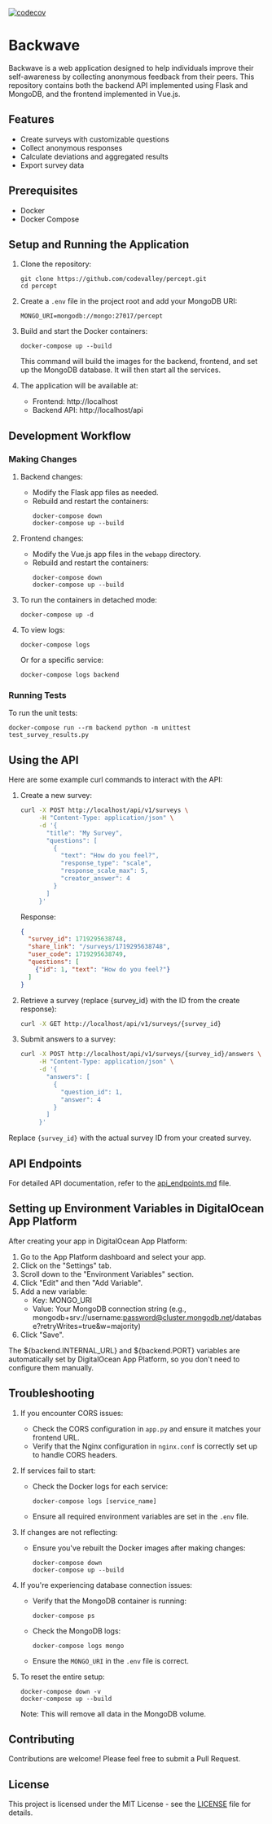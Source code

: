[![codecov](https://codecov.io/gh/codevalley/percept/branch/main/graph/badge.svg?token=YOUR_CODECOV_TOKEN)](https://codecov.io/gh/codevalley/percept)
# Backwave

Backwave is a web application designed to help individuals improve their self-awareness by collecting anonymous feedback from their peers. This repository contains both the backend API implemented using Flask and MongoDB, and the frontend implemented in Vue.js.

## Features

- Create surveys with customizable questions
- Collect anonymous responses
- Calculate deviations and aggregated results
- Export survey data

## Prerequisites

- Docker
- Docker Compose

## Setup and Running the Application

1. Clone the repository:
   ```
   git clone https://github.com/codevalley/percept.git
   cd percept
   ```

2. Create a `.env` file in the project root and add your MongoDB URI:
   ```
   MONGO_URI=mongodb://mongo:27017/percept
   ```

3. Build and start the Docker containers:
   ```
   docker-compose up --build
   ```

   This command will build the images for the backend, frontend, and set up the MongoDB database. It will then start all the services.

4. The application will be available at:
   - Frontend: http://localhost
   - Backend API: http://localhost/api

## Development Workflow

### Making Changes

1. Backend changes:
   - Modify the Flask app files as needed.
   - Rebuild and restart the containers:
     ```
     docker-compose down
     docker-compose up --build
     ```

2. Frontend changes:
   - Modify the Vue.js app files in the `webapp` directory.
   - Rebuild and restart the containers:
     ```
     docker-compose down
     docker-compose up --build
     ```

3. To run the containers in detached mode:
   ```
   docker-compose up -d
   ```

4. To view logs:
   ```
   docker-compose logs
   ```
   Or for a specific service:
   ```
   docker-compose logs backend
   ```

### Running Tests

To run the unit tests:

```
docker-compose run --rm backend python -m unittest test_survey_results.py
```

## Using the API

Here are some example curl commands to interact with the API:

1. Create a new survey:
   ```bash
   curl -X POST http://localhost/api/v1/surveys \
        -H "Content-Type: application/json" \
        -d '{
          "title": "My Survey",
          "questions": [
            {
              "text": "How do you feel?",
              "response_type": "scale",
              "response_scale_max": 5,
              "creator_answer": 4
            }
          ]
        }'
   ```
   Response:
   ```json
   {
     "survey_id": 1719295638748,
     "share_link": "/surveys/1719295638748",
     "user_code": 1719295638749,
     "questions": [
       {"id": 1, "text": "How do you feel?"}
     ]
   }
   ```

2. Retrieve a survey (replace {survey_id} with the ID from the create response):
   ```bash
   curl -X GET http://localhost/api/v1/surveys/{survey_id}
   ```

3. Submit answers to a survey:
   ```bash
   curl -X POST http://localhost/api/v1/surveys/{survey_id}/answers \
        -H "Content-Type: application/json" \
        -d '{
          "answers": [
            {
              "question_id": 1,
              "answer": 4
            }
          ]
        }'
   ```

Replace `{survey_id}` with the actual survey ID from your created survey.


## API Endpoints

For detailed API documentation, refer to the [api_endpoints.md](api_endpoints.md) file.

## Setting up Environment Variables in DigitalOcean App Platform

After creating your app in DigitalOcean App Platform:

1. Go to the App Platform dashboard and select your app.
2. Click on the "Settings" tab.
3. Scroll down to the "Environment Variables" section.
4. Click "Edit" and then "Add Variable".
5. Add a new variable:
   - Key: MONGO_URI
   - Value: Your MongoDB connection string (e.g., mongodb+srv://username:password@cluster.mongodb.net/database?retryWrites=true&w=majority)
6. Click "Save".

The ${backend.INTERNAL_URL} and ${backend.PORT} variables are automatically set by DigitalOcean App Platform, so you don't need to configure them manually.

## Troubleshooting

1. If you encounter CORS issues:
   - Check the CORS configuration in `app.py` and ensure it matches your frontend URL.
   - Verify that the Nginx configuration in `nginx.conf` is correctly set up to handle CORS headers.

2. If services fail to start:
   - Check the Docker logs for each service:
     ```
     docker-compose logs [service_name]
     ```
   - Ensure all required environment variables are set in the `.env` file.

3. If changes are not reflecting:
   - Ensure you've rebuilt the Docker images after making changes:
     ```
     docker-compose down
     docker-compose up --build
     ```

4. If you're experiencing database connection issues:
   - Verify that the MongoDB container is running:
     ```
     docker-compose ps
     ```
   - Check the MongoDB logs:
     ```
     docker-compose logs mongo
     ```
   - Ensure the `MONGO_URI` in the `.env` file is correct.

5. To reset the entire setup:
   ```
   docker-compose down -v
   docker-compose up --build
   ```
   Note: This will remove all data in the MongoDB volume.

## Contributing

Contributions are welcome! Please feel free to submit a Pull Request.

## License

This project is licensed under the MIT License - see the [LICENSE](LICENSE) file for details.
